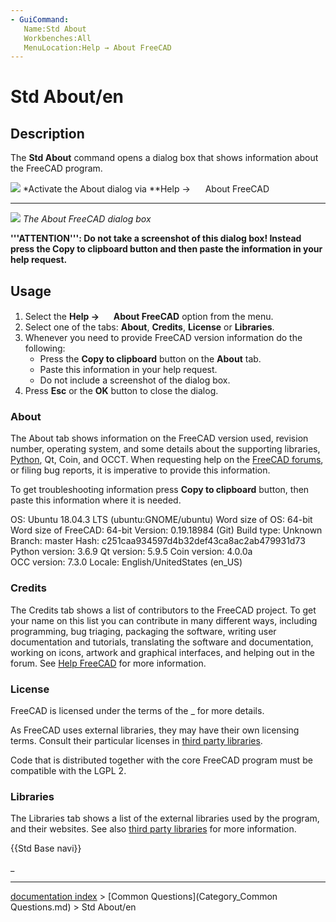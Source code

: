 ```yaml
---
- GuiCommand:
   Name:Std About
   Workbenches:All
   MenuLocation:Help → About FreeCAD
---
```


# Std About/en

## Description

The **Std About** command opens a dialog box that shows information about the FreeCAD program.

![](images/Help-About-Dropdown-screenshot.png ) 
*Activate the About dialog via **Help → <img src="images/Std_About.svg" width=16px> About FreeCAD
***

![](images/Std_About_example.png ) 
*The About FreeCAD dialog box*


**'''ATTENTION''': Do not take a screenshot of this dialog box! Instead press the **Copy to clipboard** button and then paste the information in your help request.**

## Usage

1.  Select the **Help → <img src="images/Std_About.svg" width=16px> About FreeCAD** option from the menu.
2.  Select one of the tabs: **About**, **Credits**, **License** or **Libraries**.
3.  Whenever you need to provide FreeCAD version information do the following:
    -   Press the **Copy to clipboard** button on the **About** tab.
    -   Paste this information in your help request.
    -   Do not include a screenshot of the dialog box.
4.  Press **Esc** or the **OK** button to close the dialog.

### About

The About tab shows information on the FreeCAD version used, revision number, operating system, and some details about the supporting libraries, [Python](Python.md), Qt, Coin, and OCCT. When requesting help on the [FreeCAD forums](http://forum.freecadweb.org/viewtopic.php?f=3&t=2264), or filing bug reports, it is imperative to provide this information.

To get troubleshooting information press **Copy to clipboard** button, then paste this information where it is needed.

OS: Ubuntu 18.04.3 LTS (ubuntu:GNOME/ubuntu)
Word size of OS: 64-bit
Word size of FreeCAD: 64-bit
Version: 0.19.18984 (Git)
Build type: Unknown
Branch: master
Hash: c251caa934597d4b32def43ca8ac2ab479931d73
Python version: 3.6.9
Qt version: 5.9.5
Coin version: 4.0.0a
OCC version: 7.3.0
Locale: English/UnitedStates (en_US)

### Credits

The Credits tab shows a list of contributors to the FreeCAD project. To get your name on this list you can contribute in many different ways, including programming, bug triaging, packaging the software, writing user documentation and tutorials, translating the software and documentation, working on icons, artwork and graphical interfaces, and helping out in the forum. See [Help FreeCAD](Help_FreeCAD.md) for more information.

### License

FreeCAD is licensed under the terms of the _ for more details.

As FreeCAD uses external libraries, they may have their own licensing terms. Consult their particular licenses in [third party libraries](Third_Party_Libraries.md).

Code that is distributed together with the core FreeCAD program must be compatible with the LGPL 2.

### Libraries

The Libraries tab shows a list of the external libraries used by the program, and their websites. See also [third party libraries](Third_Party_Libraries.md) for more information.




{{Std Base navi}}  

_

---
[documentation index](../README.md) > [Common Questions](Category_Common Questions.md) > Std About/en
